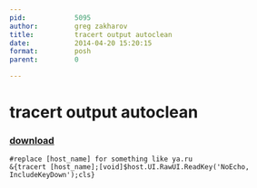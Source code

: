 ```yaml
---
pid:            5095
author:         greg zakharov
title:          tracert output autoclean
date:           2014-04-20 15:20:15
format:         posh
parent:         0

---
```


# tracert output autoclean

### [download](//scripts/5095.ps1)



```posh
#replace [host_name] for something like ya.ru
&{tracert [host_name];[void]$host.UI.RawUI.ReadKey('NoEcho, IncludeKeyDown');cls}
```
